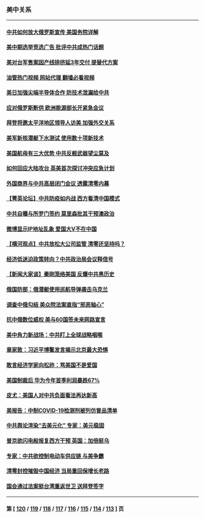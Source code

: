 ### 美中关系
---
#### [中共如何放大俄罗斯宣传 美国务院详解](../../pages/nf1412576/n13725728.md?05030845) 
#### [美中期选举竞选广告 批评中共成热门话题](../../pages/nf1412576/n13725722.md?05030845) 
#### [美对台军售案因产线排挤延3年交付 提替代方案](../../pages/nf1412576/n13725597.md?05030845) 
#### [油管热门视频 网站代理 翻墙必看视频](http://209.222.30.114:81/youtube.html?05030845)
#### [美日加强尖端半导体合作 防技术泄漏给中共](../../pages/nf1412576/n13725683.md?05030845) 
#### [应对俄罗斯断供 欧洲能源部长开紧急会议](../../pages/nf1412576/n13725524.md?05030845) 
#### [拜登将邀太平洋地区领导人访美 加强外交关系](../../pages/nf1412576/n13725266.md?05030845) 
#### [美军新核潜艇下水测试  使用数十项新技术](../../pages/nf1412576/n13724976.md?05030845) 
#### [美国航母有三大优势 中共反舰武器望尘莫及](../../pages/nf1412576/n13710322.md?05030845) 
#### [如何回应大陆攻台 英美首次探讨冲突应急计划](../../pages/nf1412576/n13724432.md?05030845) 
#### [外国商界与中共高层闭门会议 透露清零内幕](../../pages/nf1412576/n13724312.md?05030845) 
#### [【菁英论坛】中共防疫如内战 西方看清中国模式](../../pages/nf1412576/n13724211.md?05030845) 
#### [中共自曝与所罗门签约 莫里森批其干预澳政治](../../pages/nf1412576/n13724202.md?05030845) 
#### [微博显示IP地址乱象 爱国大V不在中国](../../pages/nf1412576/n13724291.md?05030845) 
#### [【横河观点】中共放松大公司监管 清零还坚持吗？](../../pages/nf1412576/n13723664.md?05030845) 
#### [经济低迷迫政策转向？中共政治局会议释信号](../../pages/nf1412576/n13723610.md?05030845) 
#### [【新闻大家谈】秦刚笼络美国 反爆中共黑历史](../../pages/nf1412576/n13722995.md?05030845) 
#### [俄国防部：俄潜艇使用巡航导弹袭击乌克兰](../../pages/nf1412576/n13723318.md?05030845) 
#### [调查中俄勾结 美众院法案直指“邪恶轴心”](../../pages/nf1412576/n13723270.md?05030845) 
#### [抗中俄数位威权 美与60国签未来网路宣言](../../pages/nf1412576/n13722999.md?05030845) 
#### [美中角力新战场：中共盯上全球战略咽喉](../../pages/nf1412576/n13722771.md?05030845) 
#### [章家敦：习近平博鳌发言揭示北京最大恐惧](../../pages/nf1412576/n13722777.md?05030845) 
#### [敢言经济学家向松祚：骂美国不是爱国](../../pages/nf1412576/n13722714.md?05030845) 
#### [美国制裁后 华为今年首季利润暴跌67%](../../pages/nf1412576/n13722751.md?05030845) 
#### [皮尤：美国人对中共负面看法再达新高](../../pages/nf1412576/n13722742.md?05030845) 
#### [美报告：中制COVID-19检测剂被列仿冒品清单](../../pages/nf1412576/n13722448.md?05030845) 
#### [中共舆论渲染“去美元化” 专家：美元稳固](../../pages/nf1412576/n13722637.md?05030845) 
#### [普京欲闪电般报复西方干预 英国：加倍挺乌](../../pages/nf1412576/n13722461.md?05030845) 
#### [专家：中共欲控制电动车供应链 与美争霸](../../pages/nf1412576/n13722161.md?05030845) 
#### [清零封控摧毁中国经济 当局重回保增长老路](../../pages/nf1412576/n13721951.md?05030845) 
#### [国会通过法案挺台湾重返世卫 送拜登签字](../../pages/nf1412576/n13722043.md?05030845) 

---
#### 第 [ [120](./120.md?05030845) / [119](./119.md?05030845) / [118](./118.md?05030845) / [117](./117.md?05030845) / [116](./116.md?05030845) / [115](./115.md?05030845) / [114](./114.md?05030845) / [113](./113.md?05030845) ] 页
